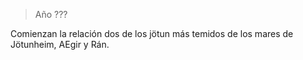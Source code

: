 > Año ???

Comienzan la relación dos de los jötun más temidos de los mares de Jötunheim, AEgir y Rán.